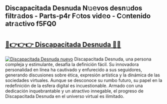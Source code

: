## Discapacitada Desnuda N𝚞𝚎vos desn𝚞dos filtr𝚊dos - Parts-p4r F𝚘tos vid𝚎o - C𝚘ntenido atr𝚊ctivo f5FQ0

# <h2><a href="http://mbbqwk0.tromn.icu/?c=Discapacitada+Desnuda">🔗👉👉👉 Discapacitada Desnuda 🔗🔗</a></h2>

[![Discapacitada Desnuda nuevo](https://i.imgur.com/pEAQMta.gif)](http://mbbqwk0.tromn.icu/?c=Discapacitada+Desnuda)
Discapacitada Desnuda, una persona compleja y estimulante, desafía la definición fácil. Su innovadora personalidad en línea ha cautivado y enfurecido a sus seguidores, generando discusiones sobre ética, expresión artística y la dinámica de las sociedades virtuales. Aunque se desconoce su rumbo futuro, su papel en la redefinición de la esfera digital es incuestionable. Armado con una dedicación inquebrantable y un atractivo innegable, el progreso de Discapacitada Desnuda en el universo virtual es ilimitado.
